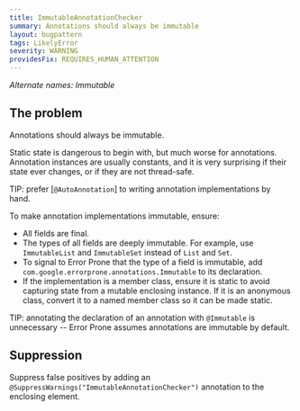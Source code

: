 ```yaml
---
title: ImmutableAnnotationChecker
summary: Annotations should always be immutable
layout: bugpattern
tags: LikelyError
severity: WARNING
providesFix: REQUIRES_HUMAN_ATTENTION
---
```


<!--
*** AUTO-GENERATED, DO NOT MODIFY ***
To make changes, edit the @BugPattern annotation or the explanation in docs/bugpattern.
-->

_Alternate names: Immutable_

## The problem
Annotations should always be immutable.

Static state is dangerous to begin with, but much worse for annotations.
Annotation instances are usually constants, and it is very surprising if their
state ever changes, or if they are not thread-safe.

TIP: prefer [`@AutoAnnotation`] to writing annotation implementations by hand.

[`AutoAnnotation`]: https://github.com/google/auto/blob/master/value/src/main/java/com/google/auto/value/AutoAnnotation.java

To make annotation implementations immutable, ensure:

*   All fields are final.
*   The types of all fields are deeply immutable. For example, use
    `ImmutableList` and `ImmutableSet` instead of `List` and `Set`.
*   To signal to Error Prone that the type of a field is immutable, add
    `com.google.errorprone.annotations.Immutable` to its declaration.
*   If the implementation is a member class, ensure it is static to avoid
    capturing state from a mutable enclosing instance. If it is an anonymous
    class, convert it to a named member class so it can be made static.

TIP: annotating the declaration of an annotation with `@Immutable` is
unnecessary -- Error Prone assumes annotations are immutable by default.

## Suppression
Suppress false positives by adding an `@SuppressWarnings("ImmutableAnnotationChecker")` annotation to the enclosing element.
